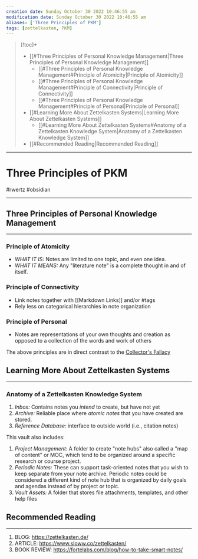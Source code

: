 ```yaml
---
creation date: Sunday October 30 2022 10:46:55 am
modification date: Sunday October 30 2022 10:46:55 am
aliases: ['Three Principles of PKM'] 
tags: [zettelkasten, PKM] 
---
```

> [!toc]+
> - [[#Three Principles of Personal Knowledge Management|Three Principles of Personal Knowledge Management]]
> 	- [[#Three Principles of Personal Knowledge Management#Principle of Atomicity|Principle of Atomicity]]
> 	- [[#Three Principles of Personal Knowledge Management#Principle of Connectivity|Principle of Connectivity]]
> 	- [[#Three Principles of Personal Knowledge Management#Principle of Personal|Principle of Personal]]
> - [[#Learning More About Zettelkasten Systems|Learning More About Zettelkasten Systems]]
> 	- [[#Learning More About Zettelkasten Systems#Anatomy of a Zettelkasten Knowledge System|Anatomy of a Zettelkasten Knowledge System]]
> - [[#Recommended Reading|Recommended Reading]]

---
# Three Principles of PKM
#rwertz #obsidian 

---

## Three Principles of Personal Knowledge Management
---
### Principle of Atomicity
- *WHAT IT IS:* Notes are limited to one topic, and even one idea. 
- *WHAT IT MEANS:* Any "literature note" is a complete thought in and of itself. 

### Principle of Connectivity
- Link notes together with \[\[Markdown Links]] and/or \#tags 
- Rely less on categorical hierarchies in note organization

### Principle of Personal
- Notes are representations of your own thoughts and creation as opposed to a collection of the words and work of others 

The above principles are in direct contrast to the [Collector's Fallacy](https://zettelkasten.de/posts/overview/)

## Learning More About Zettelkasten Systems
---
### Anatomy of a Zettelkasten Knowledge System
1. *Inbox:* Contains notes you *intend* to create, but have not yet
2. *Archive:* Reliable place where *atomic notes* that you have created are stored. 
3. *Reference Database:* interface to outside world (i.e., citation notes)

This vault also includes: 
1. *Project Management:* A folder to create "note hubs" also called a "map of content" or MOC, which tend to be organized around a specific research or course project. 
2. *Periodic Notes:*  These can support task-oriented notes that you wish to keep separate from your note archive. Periodic notes could be considered a different kind of note hub that is organized by daily goals and agendas instead of by project or topic. 
3. *Vault Assets:* A folder that stores file attachments, templates, and other help files

## Recommended Reading
---
1. BLOG: https://zettelkasten.de/
2. ARTICLE: https://www.sloww.co/zettelkasten/
3. BOOK REVIEW: https://fortelabs.com/blog/how-to-take-smart-notes/
